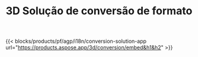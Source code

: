 ﻿---
title: 3D Solução de conversão de formato 
weight: 7730
url: /pt/conversion
limit: 
description: Converter 3D Arquivo para Autodesk, Draco, Wavefront, 3D Studio e muitos outros formatos
---
{{< blocks/products/pf/agp/i18n/conversion-solution-app url="https://products.aspose.app/3d/conversion/embed&h1&h2" >}} 
